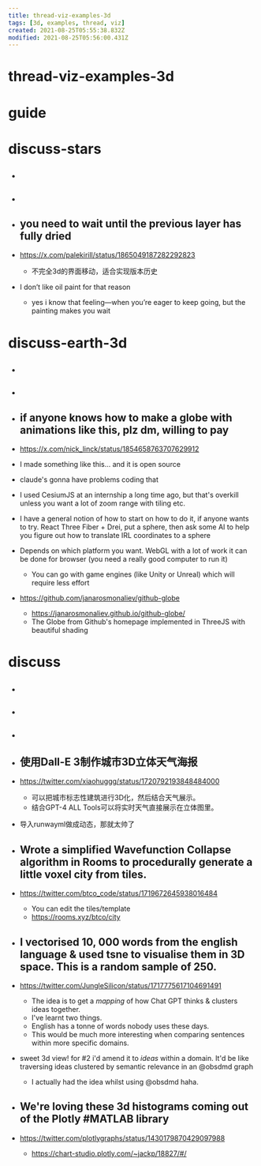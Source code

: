 ```yaml
---
title: thread-viz-examples-3d
tags: [3d, examples, thread, viz]
created: 2021-08-25T05:55:38.832Z
modified: 2021-08-25T05:56:00.431Z
---
```


# thread-viz-examples-3d

# guide

# discuss-stars
- ## 

- ## 

- ## you need to wait until the previous layer has fully dried
- https://x.com/palekirill/status/1865049187282292823
  - 不完全3d的界面移动，适合实现版本历史
- I don’t like oil paint for that reason
  - yes i know that feeling—when you’re eager to keep going, but the painting makes you wait

# discuss-earth-3d
- ## 

- ## 

- ## if anyone knows how to make a globe with animations like this, plz dm, willing to pay
- https://x.com/nick_linck/status/1854658763707629912
- I made something like this... and it is open source

- claude's gonna have problems coding that

- I used CesiumJS at an internship a long time ago, but that's overkill unless you want a lot of zoom range with tiling etc.

- I have a general notion of how to start on how to do it, if anyone wants to try. React Three Fiber + Drei, put a sphere, then ask some AI to help you figure out how to translate IRL coordinates to a sphere

- Depends on which platform you want. WebGL with a lot of work it can be done for browser (you need a really good computer to run it) 
  - You can go with game engines (like Unity or Unreal) which will require less effort

- https://github.com/janarosmonaliev/github-globe
  - https://janarosmonaliev.github.io/github-globe/
  - The Globe from Github's homepage implemented in ThreeJS with beautiful shading
# discuss
- ## 

- ## 

- ## 

- ## 使用Dall-E 3制作城市3D立体天气海报
- https://twitter.com/xiaohuggg/status/1720792193848484000
  - 可以把城市标志性建筑进行3D化，然后结合天气展示。
  - 结合GPT-4 ALL Tools可以将实时天气直接展示在立体图里。
- 导入runwayml做成动态，那就太帅了

- ## Wrote a simplified Wavefunction Collapse algorithm in Rooms to procedurally generate a little voxel city from tiles. 
- https://twitter.com/btco_code/status/1719672645938016484
  - You can edit the tiles/template
  - https://rooms.xyz/btco/city

- ## I vectorised 10, 000 words from the english language & used tsne to visualise them in 3D space. This is a random sample of 250.
- https://twitter.com/JungleSilicon/status/1717775617104691491
  - The idea is to get a *mapping* of how Chat GPT thinks & clusters ideas together.
  - I've learnt two things.
  - English has a tonne of words nobody uses these days.
  - This would be much more interesting when comparing sentences within more specific domains.
- sweet 3d view! for #2 i'd amend it to *ideas* within a domain. It'd be like traversing ideas clustered by semantic relevance in an @obsdmd graph
  - I actually had the idea whilst using @obsdmd haha.

- ## We're loving these 3d histograms coming out of the Plotly #MATLAB library
- https://twitter.com/plotlygraphs/status/1430179870429097988
  - https://chart-studio.plotly.com/~jackp/18827/#/
